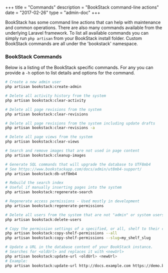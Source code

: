 +++
title = "Commands"
description = "BookStack command-line actions"
date = "2017-02-26"
type = "admin-doc"
+++

BookStack has some command line actions that can help with maintenance and common operations. There are also many commands available from the underlying Laravel framework. To list all available commands you can simply run `php artisan` from your BookStack install folder. Custom BookStack commands are all under the 'bookstack' namespace.

### BookStack Commands

Below is a listing of the BookStack specific commands. For any you can provide a `-h` option to list details and options for the command.

```bash
# Create a new admin user
php artisan bookstack:create-admin

# Delete all activity history from the system
php artisan bookstack:clear-activity

# Delete all page revisions from the system
php artisan bookstack:clear-revisions

# Delete all page revisions from the system including update drafts
php artisan bookstack:clear-revisions -a

# Delete all page views from the system
php artisan bookstack:clear-views

# Search and remove images that are not used in page content
php artisan bookstack:cleanup-images

# Generate SQL commands that will upgrade the database to UTF8mb4
# See https://www.bookstackapp.com/docs/admin/ut8mb4-support/
php artisan bookstack:db-utf8mb4

# Rebuild the search index
# Useful if manually inserting pages into the system
php artisan bookstack:regenerate-search

# Regenerate access permissions - Used mostly in development
php artisan bookstack:regenerate-permissions

# Delete all users from the system that are not "admin" or system users
php artisan bookstack:delete-users

# Copy the permission settings of a specified, or all, shelf to their child books
php artisan bookstack:copy-shelf-permissions --all
php artisan bookstack:copy-shelf-permissions --slug=my_shelf_slug

# Update a URL in the database content of your BookStack instance.
# Searches for <oldUrl> and replaces it with <newUrl>
php artisan bookstack:update-url <oldUrl> <newUrl>
# Example:
php artisan bookstack:update-url http://docs.example.com https://demo.bookstackapp.com

```
